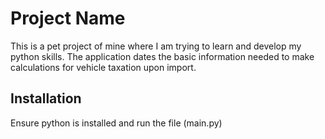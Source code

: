 # Project Name

This is a pet project of mine where I am trying to learn and develop my python skills. The application dates the basic information needed to make calculations for vehicle taxation upon import.

## Installation

Ensure python is installed and run the file (main.py)
